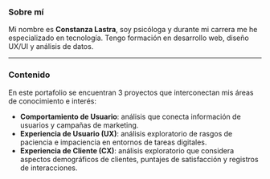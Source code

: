 ### Sobre mí
Mi nombre es **Constanza Lastra**, soy psicóloga y durante mi carrera me he especializado en tecnología.  Tengo formación en desarrollo web, diseño UX/UI y análisis de datos.

---

### Contenido
En este portafolio se encuentran 3 proyectos que interconectan mis áreas de conocimiento e interés:

- **Comportamiento de Usuario**: análisis que conecta información de usuarios y campañas de marketing.
- **Experiencia de Usuario (UX)**: análisis exploratorio de rasgos de paciencia e impaciencia en entornos de tareas digitales.
- **Experiencia de Cliente (CX)**: análisis exploratorio que considera aspectos demográficos de clientes, puntajes de satisfacción y registros de interacciones.
